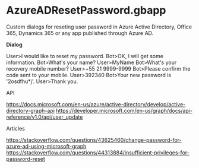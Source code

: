 # AzureADResetPassword.gbapp
Custom dialogs for reseting user password in Azure Active Directory, Office 365, Dynamics 365 or any app published through Azure AD.

**Dialog**

User>I would like to reset my password.
Bot>OK, I will get some information.
Bot>What's your name?
User>MyName
Bot>What's your recovery mobile number?
User>+55 21 9999-9999
Bot>Please confirm the code sent to your mobile.
User>392340
Bot>Your new password is '2osdfhu*j'.
User>Thank you.

API

https://docs.microsoft.com/en-us/azure/active-directory/develop/active-directory-graph-api
https://developer.microsoft.com/en-us/graph/docs/api-reference/v1.0/api/user_update

Articles

https://stackoverflow.com/questions/43625460/change-password-for-azure-ad-using-microsoft-graph
https://stackoverflow.com/questions/44313884/insufficient-privileges-for-password-reset
